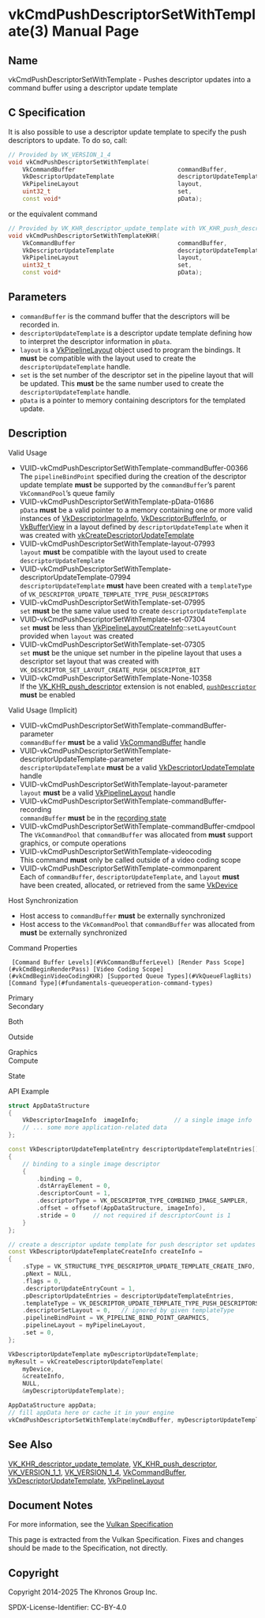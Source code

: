 # vkCmdPushDescriptorSetWithTemplate(3) Manual Page

## Name

vkCmdPushDescriptorSetWithTemplate - Pushes descriptor updates into a command buffer using a descriptor update template



## [](#_c_specification)C Specification

It is also possible to use a descriptor update template to specify the push descriptors to update. To do so, call:

```c++
// Provided by VK_VERSION_1_4
void vkCmdPushDescriptorSetWithTemplate(
    VkCommandBuffer                             commandBuffer,
    VkDescriptorUpdateTemplate                  descriptorUpdateTemplate,
    VkPipelineLayout                            layout,
    uint32_t                                    set,
    const void*                                 pData);
```

or the equivalent command

```c++
// Provided by VK_KHR_descriptor_update_template with VK_KHR_push_descriptor, VK_KHR_push_descriptor with VK_VERSION_1_1 or VK_KHR_descriptor_update_template
void vkCmdPushDescriptorSetWithTemplateKHR(
    VkCommandBuffer                             commandBuffer,
    VkDescriptorUpdateTemplate                  descriptorUpdateTemplate,
    VkPipelineLayout                            layout,
    uint32_t                                    set,
    const void*                                 pData);
```

## [](#_parameters)Parameters

- `commandBuffer` is the command buffer that the descriptors will be recorded in.
- `descriptorUpdateTemplate` is a descriptor update template defining how to interpret the descriptor information in `pData`.
- `layout` is a [VkPipelineLayout](https://registry.khronos.org/vulkan/specs/latest/man/html/VkPipelineLayout.html) object used to program the bindings. It **must** be compatible with the layout used to create the `descriptorUpdateTemplate` handle.
- `set` is the set number of the descriptor set in the pipeline layout that will be updated. This **must** be the same number used to create the `descriptorUpdateTemplate` handle.
- `pData` is a pointer to memory containing descriptors for the templated update.

## [](#_description)Description

Valid Usage

- [](#VUID-vkCmdPushDescriptorSetWithTemplate-commandBuffer-00366)VUID-vkCmdPushDescriptorSetWithTemplate-commandBuffer-00366  
  The `pipelineBindPoint` specified during the creation of the descriptor update template **must** be supported by the `commandBuffer`’s parent `VkCommandPool`’s queue family
- [](#VUID-vkCmdPushDescriptorSetWithTemplate-pData-01686)VUID-vkCmdPushDescriptorSetWithTemplate-pData-01686  
  `pData` **must** be a valid pointer to a memory containing one or more valid instances of [VkDescriptorImageInfo](https://registry.khronos.org/vulkan/specs/latest/man/html/VkDescriptorImageInfo.html), [VkDescriptorBufferInfo](https://registry.khronos.org/vulkan/specs/latest/man/html/VkDescriptorBufferInfo.html), or [VkBufferView](https://registry.khronos.org/vulkan/specs/latest/man/html/VkBufferView.html) in a layout defined by `descriptorUpdateTemplate` when it was created with [vkCreateDescriptorUpdateTemplate](https://registry.khronos.org/vulkan/specs/latest/man/html/vkCreateDescriptorUpdateTemplate.html)
- [](#VUID-vkCmdPushDescriptorSetWithTemplate-layout-07993)VUID-vkCmdPushDescriptorSetWithTemplate-layout-07993  
  `layout` **must** be compatible with the layout used to create `descriptorUpdateTemplate`
- [](#VUID-vkCmdPushDescriptorSetWithTemplate-descriptorUpdateTemplate-07994)VUID-vkCmdPushDescriptorSetWithTemplate-descriptorUpdateTemplate-07994  
  `descriptorUpdateTemplate` **must** have been created with a `templateType` of `VK_DESCRIPTOR_UPDATE_TEMPLATE_TYPE_PUSH_DESCRIPTORS`
- [](#VUID-vkCmdPushDescriptorSetWithTemplate-set-07995)VUID-vkCmdPushDescriptorSetWithTemplate-set-07995  
  `set` **must** be the same value used to create `descriptorUpdateTemplate`
- [](#VUID-vkCmdPushDescriptorSetWithTemplate-set-07304)VUID-vkCmdPushDescriptorSetWithTemplate-set-07304  
  `set` **must** be less than [VkPipelineLayoutCreateInfo](https://registry.khronos.org/vulkan/specs/latest/man/html/VkPipelineLayoutCreateInfo.html)::`setLayoutCount` provided when `layout` was created
- [](#VUID-vkCmdPushDescriptorSetWithTemplate-set-07305)VUID-vkCmdPushDescriptorSetWithTemplate-set-07305  
  `set` **must** be the unique set number in the pipeline layout that uses a descriptor set layout that was created with `VK_DESCRIPTOR_SET_LAYOUT_CREATE_PUSH_DESCRIPTOR_BIT`
- [](#VUID-vkCmdPushDescriptorSetWithTemplate-None-10358)VUID-vkCmdPushDescriptorSetWithTemplate-None-10358  
  If the [VK\_KHR\_push\_descriptor](https://registry.khronos.org/vulkan/specs/latest/man/html/VK_KHR_push_descriptor.html) extension is not enabled, [`pushDescriptor`](https://registry.khronos.org/vulkan/specs/latest/html/vkspec.html#features-pushDescriptor) **must** be enabled

Valid Usage (Implicit)

- [](#VUID-vkCmdPushDescriptorSetWithTemplate-commandBuffer-parameter)VUID-vkCmdPushDescriptorSetWithTemplate-commandBuffer-parameter  
  `commandBuffer` **must** be a valid [VkCommandBuffer](https://registry.khronos.org/vulkan/specs/latest/man/html/VkCommandBuffer.html) handle
- [](#VUID-vkCmdPushDescriptorSetWithTemplate-descriptorUpdateTemplate-parameter)VUID-vkCmdPushDescriptorSetWithTemplate-descriptorUpdateTemplate-parameter  
  `descriptorUpdateTemplate` **must** be a valid [VkDescriptorUpdateTemplate](https://registry.khronos.org/vulkan/specs/latest/man/html/VkDescriptorUpdateTemplate.html) handle
- [](#VUID-vkCmdPushDescriptorSetWithTemplate-layout-parameter)VUID-vkCmdPushDescriptorSetWithTemplate-layout-parameter  
  `layout` **must** be a valid [VkPipelineLayout](https://registry.khronos.org/vulkan/specs/latest/man/html/VkPipelineLayout.html) handle
- [](#VUID-vkCmdPushDescriptorSetWithTemplate-commandBuffer-recording)VUID-vkCmdPushDescriptorSetWithTemplate-commandBuffer-recording  
  `commandBuffer` **must** be in the [recording state](#commandbuffers-lifecycle)
- [](#VUID-vkCmdPushDescriptorSetWithTemplate-commandBuffer-cmdpool)VUID-vkCmdPushDescriptorSetWithTemplate-commandBuffer-cmdpool  
  The `VkCommandPool` that `commandBuffer` was allocated from **must** support graphics, or compute operations
- [](#VUID-vkCmdPushDescriptorSetWithTemplate-videocoding)VUID-vkCmdPushDescriptorSetWithTemplate-videocoding  
  This command **must** only be called outside of a video coding scope
- [](#VUID-vkCmdPushDescriptorSetWithTemplate-commonparent)VUID-vkCmdPushDescriptorSetWithTemplate-commonparent  
  Each of `commandBuffer`, `descriptorUpdateTemplate`, and `layout` **must** have been created, allocated, or retrieved from the same [VkDevice](https://registry.khronos.org/vulkan/specs/latest/man/html/VkDevice.html)

Host Synchronization

- Host access to `commandBuffer` **must** be externally synchronized
- Host access to the `VkCommandPool` that `commandBuffer` was allocated from **must** be externally synchronized

Command Properties

     [Command Buffer Levels](#VkCommandBufferLevel) [Render Pass Scope](#vkCmdBeginRenderPass) [Video Coding Scope](#vkCmdBeginVideoCodingKHR) [Supported Queue Types](#VkQueueFlagBits) [Command Type](#fundamentals-queueoperation-command-types)

Primary  
Secondary

Both

Outside

Graphics  
Compute

State

API Example

```c++
struct AppDataStructure
{
    VkDescriptorImageInfo  imageInfo;          // a single image info
    // ... some more application-related data
};

const VkDescriptorUpdateTemplateEntry descriptorUpdateTemplateEntries[] =
{
    // binding to a single image descriptor
    {
        .binding = 0,
        .dstArrayElement = 0,
        .descriptorCount = 1,
        .descriptorType = VK_DESCRIPTOR_TYPE_COMBINED_IMAGE_SAMPLER,
        .offset = offsetof(AppDataStructure, imageInfo),
        .stride = 0     // not required if descriptorCount is 1
    }
};

// create a descriptor update template for push descriptor set updates
const VkDescriptorUpdateTemplateCreateInfo createInfo =
{
    .sType = VK_STRUCTURE_TYPE_DESCRIPTOR_UPDATE_TEMPLATE_CREATE_INFO,
    .pNext = NULL,
    .flags = 0,
    .descriptorUpdateEntryCount = 1,
    .pDescriptorUpdateEntries = descriptorUpdateTemplateEntries,
    .templateType = VK_DESCRIPTOR_UPDATE_TEMPLATE_TYPE_PUSH_DESCRIPTORS,
    .descriptorSetLayout = 0,   // ignored by given templateType
    .pipelineBindPoint = VK_PIPELINE_BIND_POINT_GRAPHICS,
    .pipelineLayout = myPipelineLayout,
    .set = 0,
};

VkDescriptorUpdateTemplate myDescriptorUpdateTemplate;
myResult = vkCreateDescriptorUpdateTemplate(
    myDevice,
    &createInfo,
    NULL,
    &myDescriptorUpdateTemplate);

AppDataStructure appData;
// fill appData here or cache it in your engine
vkCmdPushDescriptorSetWithTemplate(myCmdBuffer, myDescriptorUpdateTemplate, myPipelineLayout, 0,&appData);
```

## [](#_see_also)See Also

[VK\_KHR\_descriptor\_update\_template](https://registry.khronos.org/vulkan/specs/latest/man/html/VK_KHR_descriptor_update_template.html), [VK\_KHR\_push\_descriptor](https://registry.khronos.org/vulkan/specs/latest/man/html/VK_KHR_push_descriptor.html), [VK\_VERSION\_1\_1](https://registry.khronos.org/vulkan/specs/latest/man/html/VK_VERSION_1_1.html), [VK\_VERSION\_1\_4](https://registry.khronos.org/vulkan/specs/latest/man/html/VK_VERSION_1_4.html), [VkCommandBuffer](https://registry.khronos.org/vulkan/specs/latest/man/html/VkCommandBuffer.html), [VkDescriptorUpdateTemplate](https://registry.khronos.org/vulkan/specs/latest/man/html/VkDescriptorUpdateTemplate.html), [VkPipelineLayout](https://registry.khronos.org/vulkan/specs/latest/man/html/VkPipelineLayout.html)

## [](#_document_notes)Document Notes

For more information, see the [Vulkan Specification](https://registry.khronos.org/vulkan/specs/latest/html/vkspec.html#vkCmdPushDescriptorSetWithTemplate)

This page is extracted from the Vulkan Specification. Fixes and changes should be made to the Specification, not directly.

## [](#_copyright)Copyright

Copyright 2014-2025 The Khronos Group Inc.

SPDX-License-Identifier: CC-BY-4.0